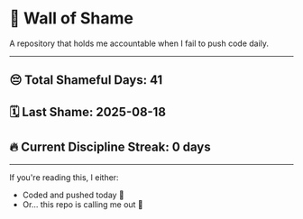 # 🧱 Wall of Shame

A repository that holds me accountable when I fail to push code daily.

---

## 😔 Total Shameful Days: **41**
## 🗓️ Last Shame: **2025-08-18**
## 🔥 Current Discipline Streak: **0 days**

---

If you're reading this, I either:
- Coded and pushed today 💪
- Or... this repo is calling me out 😤
